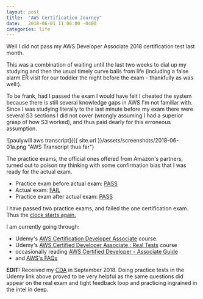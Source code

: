 ```yaml
---
layout: post
title:  "AWS Certification Journey"
date:   2018-06-01 11:06:00 -0400
categories: life
---
```


Well I did not pass my AWS Developer Associate 2018 certification test last month.

This was a combination of waiting until the last two weeks to dial up my studying and then the usual timely curve balls from life (including a false alarm ER visit for our toddler the night before the exam - thankfully as was well:).

To be frank, had I passed the exam I would have felt I cheated the system because there is still several knowledge gaps in AWS I'm not familiar with. Since I was studying literally to the last minute before my exam there were several S3 sections I did not cover (wrongly assuming I had a superior grasp of how S3 worked), and thus paid dearly for this erroneous assumption.

![paulywill aws transcript]({{ site.url }}/assets/screenshots/2018-06-01a.png "AWS Transcript thus far")


The practice exams, the official ones offered from Amazon's partners, turned out to poison my thinking with some  confirmation bias that I was ready for the actual exam.

 * Practice exam before actual exam: [PASS](/assets/screenshots/2018-06-01b.png)
 * Actual exam: [FAIL](/assets/screenshots/2018-06-01c.png)
 * Practice exam after actual exam: [PASS](/assets/screenshots/2018-06-01d.png)


I have passed two practice exams, and failed the one certification exam. Thus the [clock starts again.](https://www.timeanddate.com/countdown/generic?iso=20180810T12&p0=1202&font=cursive)

I am currently going through:

* Udemy's [AWS Certification Developer Associate](https://www.udemy.com/aws-certified-developer-associate/) course.
* Udemy's [AWS Certified Developer Associate : Real Tests](https://www.udemy.com/real-tests-aws-certified-developer-associate/learn/v4/t/quiz/4412004/results?expanded=89055402) course
* occasionally reading [AWS Certified Developer - Associate Guide](https://amzn.to/2LcWiPt)
* and [AWS's FAQs](https://aws.amazon.com/faqs/)

**EDIT:**
Received my [CDA](/assets/aws/aws_cda.pdf) in September 2018. Doing practice tests in the Udemy link above proved to be very helpful as the same questions did appear on the real exam and tight feedback loop and practicing ingrained in the intel in deep.